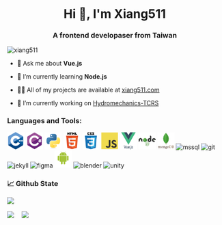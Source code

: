 
<h1 align="center">Hi 👋, I'm Xiang511</h1>
<h3 align="center">A frontend developaser from Taiwan</h3>


<img src="https://komarev.com/ghpvc/?username=xiang511&label=Profile%20views&color=0e75b6&style=flat-square" alt="xiang511" /> </p>


- 💬 Ask me about **Vue.js**

- 🌱 I’m currently learning **Node.js**

- 👨‍💻 All of my projects are available at [xiang511.com](xiang511.com)

- 🔭 I’m currently working on [Hydromechanics-TCRS](https://github.com/Xiang511/hydromechanics)

### Languages and Tools:

<p align="left"> 
<img src="https://raw.githubusercontent.com/devicons/devicon/master/icons/cplusplus/cplusplus-original.svg" alt="cplusplus" width="40" height="40"/> 
<img src="https://raw.githubusercontent.com/devicons/devicon/master/icons/csharp/csharp-original.svg" alt="csharp" width="40" height="40"/>  
<img src="https://raw.githubusercontent.com/devicons/devicon/master/icons/python/python-original.svg" alt="python" width="40" height="40"/>  
<img src="https://raw.githubusercontent.com/devicons/devicon/master/icons/html5/html5-original-wordmark.svg" alt="html5" width="40" height="40"/> 
<img src="https://raw.githubusercontent.com/devicons/devicon/master/icons/css3/css3-original-wordmark.svg" alt="css3" width="40" height="40"/> 
<img src="https://raw.githubusercontent.com/devicons/devicon/master/icons/javascript/javascript-original.svg" alt="javascript" width="40" height="40"/>
<img src="https://raw.githubusercontent.com/devicons/devicon/master/icons/vuejs/vuejs-original-wordmark.svg" alt="vuejs" width="40" height="40"/>
<img src="https://raw.githubusercontent.com/devicons/devicon/master/icons/nodejs/nodejs-original-wordmark.svg" alt="nodejs" width="40" height="40"/>
<img src="https://raw.githubusercontent.com/devicons/devicon/master/icons/mongodb/mongodb-original-wordmark.svg" alt="mongodb" width="40" height="40"/>
<img src="https://www.svgrepo.com/show/303229/microsoft-sql-server-logo.svg" alt="mssql" width="40" height="40"/> 
<img src="https://www.vectorlogo.zone/logos/git-scm/git-scm-icon.svg" alt="git" width="40" height="40"/> 
<img src="https://www.vectorlogo.zone/logos/jekyllrb/jekyllrb-icon.svg" alt="jekyll" width="40" height="40"/> 
<img src="https://www.vectorlogo.zone/logos/figma/figma-icon.svg" alt="figma" width="40" height="40"/>
<img src="https://raw.githubusercontent.com/devicons/devicon/master/icons/android/android-original-wordmark.svg" alt="android" width="40" height="40"/>
<img src="https://download.blender.org/branding/community/blender_community_badge_white.svg" alt="blender" width="40" height="40"/> 
<img src="https://www.vectorlogo.zone/logos/unity3d/unity3d-icon.svg" alt="unity" width="40" height="40"/>

</p>


### 📈 Github State

![](http://github-profile-summary-cards.vercel.app/api/cards/profile-details?username=Xiang511&theme=vue)

![](http://github-profile-summary-cards.vercel.app/api/cards/stats?username=Xiang511&theme=vue)
&ensp;&ensp;![](http://github-profile-summary-cards.vercel.app/api/cards/productive-time?username=Xiang511&theme=vue&utcOffset=8)

























<!--
### Hi I'm Xiang511</br> 
I'm a university student looking for a future career. Welcome to my GitHub page.<br>
Here, I will share some of my own projects. Feel free to leave your comments and discuss.</br>
> 📃 I’m currently learning Vue.js</br>
> 💬 I'm working towards becoming a front-end engineer.</br>
> 🎈 I’m looking to collaborate on new business ideas.</br>
##
![](http://github-profile-summary-cards.vercel.app/api/cards/profile-details?username=Xiang511&theme=vue)

![](http://github-profile-summary-cards.vercel.app/api/cards/stats?username=Xiang511&theme=vue)
&ensp;&ensp;![](http://github-profile-summary-cards.vercel.app/api/cards/productive-time?username=Xiang511&theme=vue&utcOffset=8)


<!--
![](http://github-profile-summary-cards.vercel.app/api/cards/repos-per-language?username=Xiang511&theme=vue)
&ensp;&ensp;![](http://github-profile-summary-cards.vercel.app/api/cards/most-commit-language?username=Xiang511&theme=vue)



##
![](https://raw.githubusercontent.com/Xiang511/GitHub-Stats-Visualization/master/generated/overview.svg#gh-light-mode-only)
![](https://raw.githubusercontent.com/Xiang511/GitHub-Stats-Visualization/master/generated/languages.svg#gh-light-mode-only)
##
![](https://api.githubtrends.io/user/svg/Xiang511/langs?time_range=one_year&theme=classic)
![](https://api.githubtrends.io/user/svg/Xiang511/repos?time_range=one_year&group=other&theme=classic)
##

![](http://github-profile-summary-cards.vercel.app/api/cards/repos-per-language?username=Xiang511&theme=vue)
&ensp;&ensp;![](http://github-profile-summary-cards.vercel.app/api/cards/most-commit-language?username=Xiang511&theme=vue)

<picture>
  <source media="(prefers-color-scheme: dark)" srcset="https://raw.githubusercontent.com/Xiang511/snk/output/github-contribution-grid-snake-dark.svg">
  <source media="(prefers-color-scheme: light)" srcset="https://raw.githubusercontent.com/Xiang511/snk/output/github-contribution-grid-snake.svg">
  <img style="center;width:86%;" alt="github contribution grid snake animation" src="https://raw.githubusercontent.com/Xiang511/Xiang511/output/github-contribution-grid-snake.svg">
</picture>

-->
<!--
##
![](https://raw.githubusercontent.com/Xiang511/GitHub-Stats-Visualization/master/generated/overview.svg#gh-light-mode-only)
![](https://raw.githubusercontent.com/Xiang511/GitHub-Stats-Visualization/master/generated/languages.svg#gh-light-mode-only)

### Hi I'm Xiang511</br> 
I'm a university student looking for a future career. Welcome to my GitHub page.<br>
Here, I will share some of my own projects. Feel free to leave your comments and discuss.</br>
> 📃 I’m currently learning Vue.js</br>
> 💬 I'm working towards becoming a front-end engineer.</br>
> 🎈 I’m looking to collaborate on new business ideas.</br>
1
##
![](https://komarev.com/ghpvc/?username=Xiang511&style=for-the-badge) 
## ![](https://komarev.com/ghpvc/?username=Xiang511&style=for-the-badge) ![HTML5 Badge](https://img.shields.io/badge/HTML5-E34F26?logo=html5&logoColor=fff&style=for-the-badge) ![CSS3 Badge](https://img.shields.io/badge/CSS3-1572B6?logo=css3&logoColor=fff&style=for-the-badge) ![Vue.js Badge](https://img.shields.io/badge/Vue.js-4FC08D?logo=vuedotjs&logoColor=fff&style=for-the-badge) ![Visual Studio Code Badge](https://img.shields.io/badge/Visual%20Studio%20Code-007ACC?logo=visualstudiocode&logoColor=fff&style=for-the-badge)
<picture>
  <source media="(prefers-color-scheme: dark)" srcset="https://raw.githubusercontent.com/Xiang511/Xiang511/output/github-contribution-grid-snake-dark.svg">
  <source media="(prefers-color-scheme: light)" srcset="https://raw.githubusercontent.com/Xiang511/Xiang511/output/github-contribution-grid-snake.svg">
  <img style="width:86%;" alt="github contribution grid snake animation" src="https://raw.githubusercontent.com/Xiang511/Xiang511/output/github-contribution-grid-snake.svg">
</picture>

### ![](https://komarev.com/ghpvc/?username=Xiang511&style=for-the-badge) ![HTML5 Badge](https://img.shields.io/badge/HTML5-E34F26?logo=html5&logoColor=fff&style=for-the-badge) ![CSS3 Badge](https://img.shields.io/badge/CSS3-1572B6?logo=css3&logoColor=fff&style=for-the-badge) ![Vue.js Badge](https://img.shields.io/badge/Vue.js-4FC08D?logo=vuedotjs&logoColor=fff&style=for-the-badge)
## 📝 Hi I'm Xiang511</br> 
I am currently a university student looking for a future career. Welcome to my GitHub page.<br>
Here, I will share some of my own projects. Feel free to leave your comments and discuss.</br>
> 📃 I’m currently learning Vue.js</br>
> 💬 I'm working towards becoming a front-end engineer.</br>
> 🎈 I’m looking to collaborate on new business ideas.</br>
## 🐍 Github Snk

## 📌 Languages ​​and tools
![HTML5 Badge](https://img.shields.io/badge/HTML5-E34F26?logo=html5&logoColor=fff&style=for-the-badge)
![CSS3 Badge](https://img.shields.io/badge/CSS3-1572B6?logo=css3&logoColor=fff&style=for-the-badge)
![C++ Badge](https://img.shields.io/badge/C%2B%2B-00599C?logo=cplusplus&logoColor=fff&style=for-the-badge)
![C# Badge](https://img.shields.io/badge/C%23-512BD4?logo=csharp&logoColor=fff&style=for-the-badge)
![Python Badge](https://img.shields.io/badge/Python-3776AB?logo=python&logoColor=fff&style=for-the-badge)
![JavaScript Badge](https://img.shields.io/badge/JavaScript-F7DF1E?logo=javascript&logoColor=000&style=for-the-badge)
![Vue.js Badge](https://img.shields.io/badge/Vue.js-4FC08D?logo=vuedotjs&logoColor=fff&style=for-the-badge)<br>
![Unity Badge](https://img.shields.io/badge/Unity-000?logo=unity&logoColor=fff&style=for-the-badge)
![Android Studio Badge](https://img.shields.io/badge/Android%20Studio-3DDC84?logo=androidstudio&logoColor=fff&style=for-the-badge)
![Microsoft SQL Server Badge](https://img.shields.io/badge/Microsoft%20SQL%20Server-CC2927?logo=microsoftsqlserver&logoColor=fff&style=for-the-badge)
![SketchUp Badge](https://img.shields.io/badge/SketchUp-005F9E?logo=sketchup&logoColor=fff&style=for-the-badge)
![](https://komarev.com/ghpvc/?username=Xiang511&style=for-the-badge)<br>
<picture>
  <source media="(prefers-color-scheme: dark)" srcset="https://raw.githubusercontent.com/Xiang511/Xiang511/output/github-contribution-grid-snake-dark.svg">
  <source media="(prefers-color-scheme: light)" srcset="https://raw.githubusercontent.com/Xiang511/Xiang511/output/github-contribution-grid-snake.svg">
  <img style="center;width:86%;" alt="github contribution grid snake animation" src="https://raw.githubusercontent.com/Xiang511/Xiang511/output/github-contribution-grid-snake.svg">
</picture>
![Static Badge](https://img.shields.io/badge/Code-html-red?logo=HTML5)  ![Static Badge](https://img.shields.io/badge/Style-CSS-blueviolet?logo=CSS3) ![Static Badge](https://img.shields.io/badge/Code-Javascript-yellow?logo=javascript) 
  - 📃 I’m currently learning Vue.js</br>
  - 💬 I'm working towards becoming a front-end engineer.</br>
&ensp;&ensp;Hi I'm Xiang511.</br> 

&ensp;&ensp;I am currently a university student looking for a future career. Welcome to my GitHub page.<br>

&ensp;&ensp;Here, I will share some of my own projects. Feel free to leave your comments and discuss.</br></br>
&thinsp;&thinsp;&thinsp;&thinsp;&thinsp;![](https://komarev.com/ghpvc/?username=Xiang511&style=for-the-badge)
-->
<!--
&thinsp;&thinsp;&thinsp;&thinsp;&thinsp;![](https://komarev.com/ghpvc/?username=Xiang511&style=for-the-badge)
![](http://github-profile-summary-cards.vercel.app/api/cards/repos-per-language?username=Xiang511&theme=vue)
![](http://github-profile-summary-cards.vercel.app/api/cards/most-commit-language?username=Xiang511&theme=vue)

![Static Badge](https://img.shields.io/badge/Code-html-red?logo=HTML5)
![Static Badge](https://img.shields.io/badge/Style-CSS-blueviolet?logo=CSS3)
![Static Badge](https://img.shields.io/badge/Code-Javascript-yellow?logo=javascript)
![Static Badge](https://img.shields.io/badge/Code-html-red?logo=HTML5)
![Static Badge](https://img.shields.io/badge/Style-CSS-blueviolet?logo=CSS3)
![Static Badge](https://img.shields.io/badge/Code-Javascript-yellow?logo=javascript)
![Static Badge](https://img.shields.io/badge/Code-C%2B%2B-blue?logo=C%2B%2B)
![Static Badge](https://img.shields.io/badge/Code-C%23-blue?logo=Csharp)
![Static Badge](https://img.shields.io/badge/Code-Python-blue?logo=python)</br></br>
![Static Badge](https://img.shields.io/badge/Gaming-Unity-blue?logo=unity)
![Static Badge](https://img.shields.io/badge/Database-Microsoft%20SQL%20Server-red?logo=Microsoft%20SQL%20Server)
![Static Badge](https://img.shields.io/badge/Tools-AndroidStudio-goldenrod?logo=Android%20Studio)
![Static Badge](https://img.shields.io/badge/Tools-MATLAB-blue?logo=MATLAB)
![Static Badge](https://img.shields.io/badge/3Dmodeling-Sketchup-blueviolet?logo=sketchup)</br></br>
## Connect with me
<a href="https://www.instagram.com/li_siung0511/">
<img align="left" src="https://raw.githubusercontent.com/deepajarout/deepajarout/main/5296765_camera_instagram_instagram logo_icon.png" alt="deepa Jarout| Instagram" width="35px" style="max-width: 100%;"></a>
<a href="mailto:toby91511@gmail.com">
<img align="left" src="https://raw.githubusercontent.com/deepajarout/deepajarout/main/2993691_brand_brands_gmail_logo_logos_icon.png" alt="deepa jarout | Gmail" width="35px" style="max-width: 100%;"></a>
<a href="https://www.youtube.com/channel/UCtAxCIf38gTsmMxWTVACiqg"><img align="left" src="https://raw.githubusercontent.com/deepajarout/deepajarout/main/5296521_play_video_vlog_youtube_youtube logo_icon.png" alt="deepa Jarout| Youtube" width="35px" style="max-width: 100%;"></a></br>
-->
